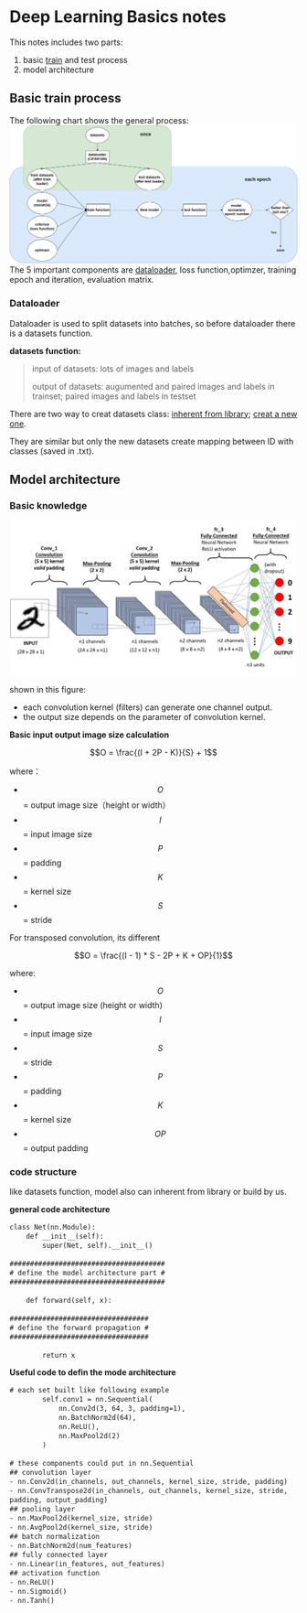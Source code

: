 # Deep Learning Basics notes
This notes includes two parts: 
1. basic [train](https://github.com/linzhe001/tutorial_notebooks/edit/Notes/Deep_Learning_Basics.md#basic-train-process) and test process 
2. model architecture
## Basic train process
The following chart shows the general process:
![image](./media/CIFAR_10N_CNN%20code%20flow%20chart.png)
The 5 important components are [dataloader](https://github.com/linzhe001/tutorial_notebooks/edit/Notes/Deep_Learning_Basics.md#dataloader), loss function,optimzer, training epoch and iteration, evaluation matrix.
### Dataloader
Dataloader is used to split datasets into batches, so before dataloader there is a datasets function.

**datasets function:**

> input of datasets: lots of images and labels
> 
> output of datasets: augumented and paired images and labels in trainset; paired images and labels in testset

There are two way to creat datasets class: [inherent from library](https://colab.research.google.com/github/linzhe001/tutorial_notebooks/blob/Notes/CIFAR_10N_CNN_withNotes.ipynb#scrollTo=z4uiWMiyCkjk&line=8&uniqifier=1); [creat a new one](https://colab.research.google.com/github/mobarakol/tutorial_notebooks/blob/main/tiny_imagenet.ipynb#scrollTo=O5IYHVb5Rukr&line=6&uniqifier=1).

They are similar but only the new datasets create mapping between ID with classes (saved in .txt).

## Model architecture
### Basic knowledge
![image](./media/cnn_architecture.jpeg)

shown in this figure:
- each convolution kernel (filters) can generate one channel output. 
- the output size depends on the parameter of convolution kernel.


**Basic input output image size calculation**

$$O = \frac{(I + 2P - K)}{S} + 1$$

where：
- $$O$$ = output image size（height or width）
- $$I$$ = input image size
- $$P$$ = padding
- $$K$$ = kernel size
- $$S$$ = stride

For transposed convolution, its different

$$O = \frac{(I - 1) * S - 2P + K + OP}{1}$$


where:
- $$O$$ = output image size (height or width)
- $$I$$ = input image size
- $$S$$ = stride
- $$P$$ = padding
- $$K$$ = kernel size
- $$OP$$ = output padding


### code structure
like datasets function, model also can inherent from library or build by us.

**general code architecture**
```
class Net(nn.Module):
    def __init__(self):
        super(Net, self).__init__()

######################################
# define the model architecture part #
######################################

    def forward(self, x):

##################################
# define the forward propagation #
##################################

        return x
```
**Useful code to defin the mode architecture**
```
# each set built like following example
        self.conv1 = nn.Sequential(
            nn.Conv2d(3, 64, 3, padding=1),
            nn.BatchNorm2d(64),
            nn.ReLU(),
            nn.MaxPool2d(2)
        )

# these components could put in nn.Sequential
## convolution layer
- nn.Conv2d(in_channels, out_channels, kernel_size, stride, padding)
- nn.ConvTranspose2d(in_channels, out_channels, kernel_size, stride, padding, output_padding)
## pooling layer
- nn.MaxPool2d(kernel_size, stride)
- nn.AvgPool2d(kernel_size, stride)
## batch normalization
- nn.BatchNorm2d(num_features)
## fully connected layer
- nn.Linear(in_features, out_features)
## activation function
- nn.ReLU()
- nn.Sigmoid()
- nn.Tanh()
```
